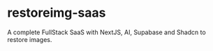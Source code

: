 # restoreimg-saas
A complete FullStack SaaS with NextJS, AI, Supabase and Shadcn to restore images.
